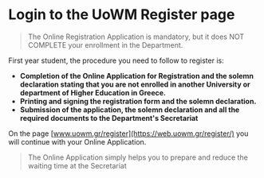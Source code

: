 # Login to the UoWM Register page

>The Online Registration Application is mandatory, but it does NOT COMPLETE your enrollment in the Department.

First year student, the procedure you need to follow to register is:
- **Completion of the Online Application for Registration and the solemn declaration stating that you are not enrolled in another University or department of Higher Education in Greece.**
- **Printing and signing the registration form and the solemn declaration.**
- **Submission of the application, the solemn declaration and all the required documents to the Department's Secretariat**

On the page  [www.uowm.gr/register](https://web.uowm.gr/register/) you will continue with your Online Application.

>The Online Application simply helps you to prepare and reduce the waiting time at the Secretariat
